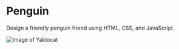 # Penguin
Design a friendly penguin friend using HTML, CSS, and JavaScript

![Image of Yaktocat](/Penguin/img/penguin_1.png)

